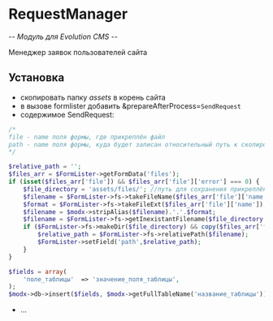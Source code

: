 # RequestManager

-- _Модуль для Evolution CMS_ --

Менеджер заявок пользователей сайта

## Установка
* скопировать папку _assets_ в корень сайта
* в вызове formlister добавить &prepareAfterProcess=`SendRequest`
* содержимое SendRequest:
```php
/*
file - name поля формы, где прикреплён файл
path - name поля формы, куда будет записан относительный путь к скопированному файлу
*/

$relative_path = '';
$files_arr = $FormLister->getFormData('files');
if (isset($files_arr['file']) && $files_arr['file']['error'] === 0) {
	$file_directory = 'assets/files/'; //путь для сохранения прикреплённого файла
	$filename = $FormLister->fs->takeFileName($files_arr['file']['name']);
	$format = $FormLister->fs->takeFileExt($files_arr['file']['name']);
	$filename = $modx->stripAlias($filename).'.'.$format;
	$filename = $FormLister->fs->getInexistantFilename($file_directory.$filename,true);
	if ($FormLister->fs->makeDir($file_directory) && copy($files_arr['file']['tmp_name'],$filename)) {
        $relative_path = $FormLister->fs->relativePath($filename);
        $FormLister->setField('path',$relative_path);
    }
}

$fields = array(
    'поле_таблицы'  => 'значение_поля_таблицы',
);
$modx->db->insert($fields, $modx->getFullTableName('название_таблицы'));
```
* ...
